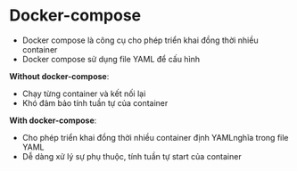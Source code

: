 # Docker-compose

- Docker compose là công cụ cho phép triển khai đồng thời nhiều container
- Docker compose sử dụng file YAML để cấu hình

**Without docker-compose**:

- Chạy từng container và kết nối lại
- Khó đảm bảo tính tuần tự của container

**With docker-compose**:

- Cho phép triển khai đồng thời nhiều container định YAMLnghĩa trong file YAML
- Dễ dàng xử lý sự phụ thuộc, tính tuần tự start của container
